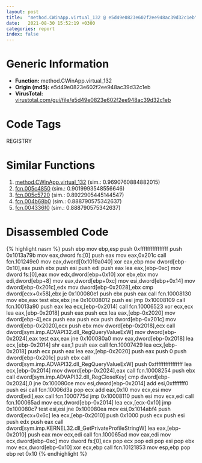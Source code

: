 ```yaml
---
layout: post
title:  "method.CWinApp.virtual_132 @ e5d49e0823e602f2ee948ac39d32c1eb"
date:   2021-08-30 15:52:19 +0300
categories: report
index: false
---
```


# Generic Information
- **Function:** method.CWinApp.virtual\_132
- **Origin (md5):** e5d49e0823e602f2ee948ac39d32c1eb
- **VirusTotal:** [virustotal.com/gui/file/e5d49e0823e602f2ee948ac39d32c1eb][virustotal_ref]

# Code Tags
<span class="tag" id="REGISTRY">REGISTRY</span>


# Similar Functions

1. [method.CWinApp.virtual\_132][similar_1_ref] (sim.: 0.9690760884882015)
2. [fcn.005c4850][similar_2_ref] (sim.: 0.9019993548556646)
3. [fcn.005c5720][similar_3_ref] (sim.: 0.8922905445144547)
4. [fcn.004b68b0][similar_4_ref] (sim.: 0.888790575342637)
5. [fcn.004336f0][similar_5_ref] (sim.: 0.888790575342637)


# Disassembled Code

{% highlight nasm %}
push ebp
mov ebp,esp
push 0xffffffffffffffff
push 0x1013a79b
mov eax,dword fs:[0]
push eax
mov eax,0x201c
call fcn.101249e0
mov eax,dword[0x1019a040]
xor eax,ebp
mov dword[ebp-0x10],eax
push ebx
push esi
push edi
push eax
lea eax,[ebp-0xc]
mov dword fs:[0],eax
mov edx,dword[ebp+0x10]
xor ebx,ebx
mov edi,dword[ebp+8]
mov eax,dword[ebp+0xc]
mov esi,dword[ebp+0x14]
mov dword[ebp-0x201c],edx
mov dword[ebp-0x2028],ebx
cmp dword[ecx+0x58],ebx
je 0x100080e1
push ebx
push eax
call fcn.10008130
mov ebx,eax
test ebx,ebx
jne 0x10008012
push esi
jmp 0x10008109
call fcn.10013a90
push eax
lea ecx,[ebp-0x2014]
call fcn.10006523
xor ecx,ecx
lea eax,[ebp-0x2018]
push eax
push ecx
lea eax,[ebp-0x2020]
mov dword[ebp-4],ecx
push eax
push ecx
push dword[ebp-0x201c]
mov dword[ebp-0x2020],ecx
push ebx
mov dword[ebp-0x2018],ecx
call dword[sym.imp.ADVAPI32.dll_RegQueryValueExW]
mov dword[ebp-0x2024],eax
test eax,eax
jne 0x100080a0
mov eax,dword[ebp-0x2018]
lea ecx,[ebp-0x2014]
shr eax,1
push eax
call fcn.10007429
lea ecx,[ebp-0x2018]
push ecx
push eax
lea eax,[ebp-0x2020]
push eax
push 0
push dword[ebp-0x201c]
push ebx
call dword[sym.imp.ADVAPI32.dll_RegQueryValueExW]
push 0xffffffffffffffff
lea ecx,[ebp-0x2014]
mov dword[ebp-0x2024],eax
call fcn.10008254
push ebx
call dword[sym.imp.ADVAPI32.dll_RegCloseKey]
cmp dword[ebp-0x2024],0
jne 0x100080ce
mov esi,dword[ebp-0x2014]
add esi,0xfffffff0
push esi
call fcn.10006d3a
pop ecx
add eax,0x10
mov ecx,esi
mov dword[edi],eax
call fcn.1000775d
jmp 0x10008110
push esi
mov ecx,edi
call fcn.100065ad
mov ecx,dword[ebp-0x2014]
lea ecx,[ecx-0x10]
jmp 0x100080c7
test esi,esi
jne 0x100080ea
mov esi,0x1014abf4
push dword[ecx+0x6c]
lea ecx,[ebp-0x2010]
push 0x1000
push ecx
push esi
push edx
push eax
call dword[sym.imp.KERNEL32.dll_GetPrivateProfileStringW]
lea eax,[ebp-0x2010]
push eax
mov ecx,edi
call fcn.100065ad
mov eax,edi
mov ecx,dword[ebp-0xc]
mov dword fs:[0],ecx
pop ecx
pop edi
pop esi
pop ebx
mov ecx,dword[ebp-0x10]
xor ecx,ebp
call fcn.10121853
mov esp,ebp
pop ebp
ret 0x10
{% endhighlight %}


[similar_1_ref]: /report/method.CWinApp.virtual_132@9c2b894b84f59672d8be2e984066f76f
[similar_2_ref]: /report/fcn.005c4850@52d540e8e13e0f0bbb8946b2363a382d
[similar_3_ref]: /report/fcn.005c5720@52d540e8e13e0f0bbb8946b2363a382d
[similar_4_ref]: /report/fcn.004b68b0@7453c96a6fbd42ec690b8deb53eafcba
[similar_5_ref]: /report/fcn.004336f0@3e981d1767f44f5fe2446a49ffe52f4e
[virustotal_ref]: https://www.virustotal.com/gui/file/e5d49e0823e602f2ee948ac39d32c1eb